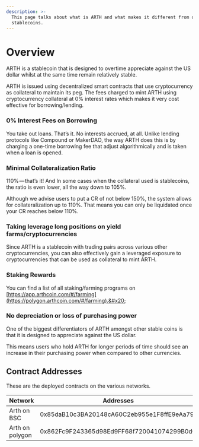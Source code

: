 ```yaml
---
description: >-
  This page talks about what is ARTH and what makes it different from other
  stablecoins.
---
```


# Overview

ARTH is a stablecoin that is designed to overtime appreciate against the US dollar whilst at the same time remain relatively stable.

ARTH is issued using decentralized smart contracts that use cryptocurrency as collateral to maintain its peg. The fees charged to mint ARTH using cryptocurrency collateral at 0% interest rates which makes it very cost effective for borrowing/lending.

### 0% Interest Fees on Borrowing

You take out loans. That’s it. No interests accrued, at all. Unlike lending protocols like Compound or MakerDAO, the way ARTH does this is by charging a one-time borrowing fee that adjust algorithmically and is taken when a loan is opened.

### **Minimal Collateralization Ratio**

110% — that’s it! And In some cases when the collateral used is stablecoins, the ratio is even lower, all the way down to 105%.

Although we advise users to put a CR of not below 150%, the system allows for collateralization up to 110%. That means you can only be liquidated once your CR reaches below 110%.

### Taking leverage long positions on yield farms/cryptocurrencies

Since ARTH is a stablecoin with trading pairs across various other cryptocurrencies, you can also effectively gain a leveraged exposure to cryptocurrencies that can be used as collateral to mint ARTH.

### **Staking Rewards**

You can find a list of all staking/farming programs on [https://app.arthcoin.com/#/farming](https://polygon.arthcoin.com/#/farming).&#x20;

### No depreciation or loss of purchasing power

One of the biggest differentiators of ARTH amongst other stable coins is that it is designed to appreciate against the US dollar.&#x20;

This means users who hold ARTH for longer periods of time should see an increase in their purchasing power when compared to other currencies.

## Contract Addresses

These are the deployed contracts on the various networks.

| Network         | Addresses                                    |
| --------------- | -------------------------------------------- |
| Arth on BSC     | ​0x85daB10c3BA20148cA60C2eb955e1F8ffE9eAa79  |
| Arth on polygon | ​0x862Fc9F243365d98Ed9FF68f720041074299B0dC  |
